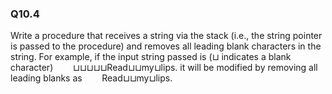 
### Q10.4

Write a procedure that receives a string via the stack (i.e., the string pointer is passed to
the procedure) and removes all leading blank characters in the string. For example, if
the input string passed is (⊔ indicates a blank character)
&nbsp;&nbsp;&nbsp;&nbsp;&nbsp;&nbsp; ⊔⊔⊔⊔⊔Read⊔⊔my⊔lips.
it will be modified by removing all leading blanks as
&nbsp;&nbsp;&nbsp;&nbsp;&nbsp;&nbsp; Read⊔⊔my⊔lips.